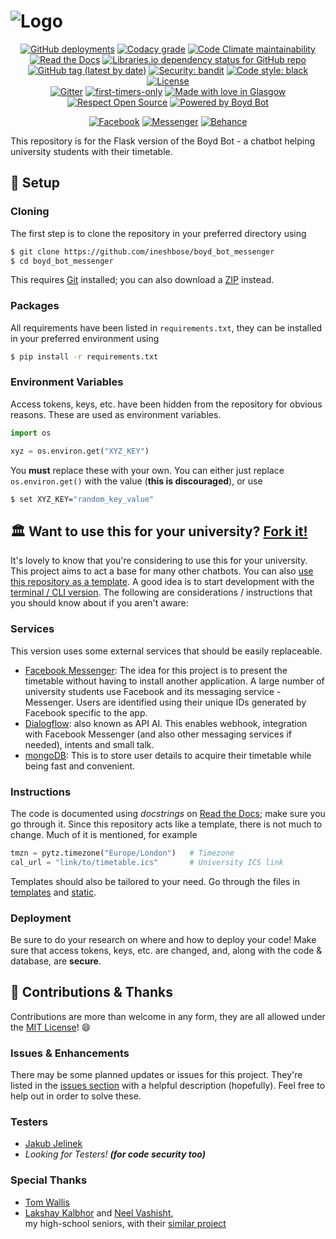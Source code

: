 # ![Logo](https://raw.githubusercontent.com/ineshbose/boyd_bot_messenger/master/docs/images/readme.png)

<p align="center">
<a href="https://github.com/ineshbose/boyd_bot_messenger/deployments" target="_blank"><img alt="GitHub deployments" src="https://img.shields.io/github/deployments/ineshbose/boyd_bot_messenger/boydbot?style=flat-square"></a>
<a href="https://app.codacy.com/manual/ineshbose/boyd_bot_messenger" target="_blank"><img alt="Codacy grade" src="https://img.shields.io/codacy/grade/a0e3d46567f54d5790b43445759eb749?style=flat-square"></a>
<a href="https://codeclimate.com/github/ineshbose/boyd_bot_messenger" target="_blank"><img alt="Code Climate maintainability" src="https://img.shields.io/codeclimate/maintainability/ineshbose/boyd_bot_messenger?style=flat-square"></a>
<a href="https://boyd-bot-messenger.readthedocs.io/en/latest/" target="_blank"><img alt="Read the Docs" src="https://img.shields.io/readthedocs/boyd-bot-messenger?style=flat-square"></a>
<a href="https://libraries.io/github/ineshbose/boyd_bot_messenger" target="_blank"><img alt="Libraries.io dependency status for GitHub repo" src="https://img.shields.io/librariesio/github/ineshbose/boyd_bot_messenger?style=flat-square"></a>
<br>
<a href="https://github.com/ineshbose/boyd_bot_messenger/releases" target="_blank"><img alt="GitHub tag (latest by date)" src="https://img.shields.io/github/v/tag/ineshbose/boyd_bot_messenger?label=version&style=flat-square"></a>
<a href="https://github.com/PyCQA/bandit" target="_blank"><img alt="Security: bandit" src="https://img.shields.io/badge/security-bandit-yellow.svg?style=flat-square"></a>
<a href="https://github.com/psf/black" target="_blank"><img alt="Code style: black" src="https://img.shields.io/badge/code%20style-black-000000.svg?style=flat-square"></a>
<a href="https://github.com/ineshbose/boyd_bot_messenger/blob/master/LICENSE"><img alt="License" src="https://img.shields.io/github/license/ineshbose/boyd_bot_messenger?style=flat-square"></a>
<br>
<a href="https://gitter.im/ineshbose/boyd_bot_messenger" target="_blank"><img alt="Gitter" src="https://img.shields.io/gitter/room/ineshbose/boyd_bot_messenger?color=blueviolet&style=flat-square"></a>
<a href="https://www.firsttimersonly.com/" target="_blank"><img alt="first-timers-only" src="https://img.shields.io/badge/first--timers--only-friendly-blue.svg?style=flat-square"></a>
<a href="https://github.com/ineshbose/boyd_bot_messenger/pulse"><img alt="Made with love in Glasgow" src="https://madewithlove.now.sh/gb?heart=true&template=flat-square&text=Glasgow"></a>
<a href="https://opensource.org/"><img alt="Respect Open Source" src="https://img.shields.io/badge/respect-open%20source-critical?style=flat-square"></a>
<a href="https://github.com/ineshbose/boyd_bot_messenger"><img alt="Powered by Boyd Bot" src="https://img.shields.io/badge/powered%20by-Boyd%20Bot-5c6cff?style=flat-square"></a>
</p>
<p align="center">
<a href="https://www.facebook.com/uofgbot" target="_blank"><img alt="Facebook" src="https://img.shields.io/badge/-Facebook-22488C?style=flat-square&logo=facebook&logoColor=white&labelColor=22488C"></a>
<a href="https://m.me/uofgbot" target="_blank"><img alt="Messenger" src="https://img.shields.io/badge/-Messenger-3CB0FF?style=flat-square&logo=messenger&logoColor=white&labelColor=3CB0FF"></a>
<a href="https://www.behance.net/gallery/93421281/Glasgow-University-Timetable-Bot" target="_blank"><img alt="Behance" src="https://img.shields.io/badge/-Behance-195CFF?style=flat-square&logo=behance&logoColor=white&labelColor=195CFF"></a>
</p>


This repository is for the Flask version of the Boyd Bot - a chatbot helping university students with their timetable. <br />



## 🔧 Setup

### Cloning

The first step is to clone the repository in your preferred directory using

```sh
$ git clone https://github.com/ineshbose/boyd_bot_messenger
$ cd boyd_bot_messenger
```

This requires [Git](https://git-scm.com/) installed; you can also download a [ZIP](https://github.com/ineshbose/boyd_bot_messenger/archive/master.zip) instead.


### Packages

All requirements have been listed in `requirements.txt`, they can be installed in your preferred environment using

```sh
$ pip install -r requirements.txt
```


### Environment Variables

Access tokens, keys, etc. have been hidden from the repository for obvious reasons. These are used as environment variables.

```python
import os

xyz = os.environ.get("XYZ_KEY")
```

You **must** replace these with your own. You can either just replace `os.environ.get()` with the value (**this is discouraged**), or use

```sh
$ set XYZ_KEY="random_key_value"
```



## 🏛️ Want to use this for your university? [Fork it!](https://github.com/ineshbose/boyd_bot_messenger/fork)

It's lovely to know that you're considering to use this for your university. This project aims to act a base for many other chatbots. You can also [use this repository as a template](https://github.com/ineshbose/boyd_bot_messenger/generate). A good idea is to start development with the [terminal / CLI version](https://github.com/ineshbose/boyd_bot_terminal). The following are considerations / instructions that you should know about if you aren't aware:

### Services

This version uses some external services that should be easily replaceable.

* [Facebook Messenger](https://www.facebook.com/messenger): The idea for this project is to present the timetable without having to install another application. A large number of university students use Facebook and its messaging service - Messenger. Users are identified using their unique IDs generated by Facebook specific to the app.
* [Dialogflow](https://dialogflow.com/): also known as API AI. This enables webhook, integration with Facebook Messenger (and also other messaging services if needed), intents and small talk.
* [mongoDB](https://www.mongodb.com/): This is to store user details to acquire their timetable while being fast and convenient.

### Instructions

The code is documented using _docstrings_ on [Read the Docs](https://boyd-bot-messenger.readthedocs.io/en/latest/); make sure you go through it. Since this repository acts like a template, there is not much to change. Much of it is mentioned, for example

```python
tmzn = pytz.timezone("Europe/London")   # Timezone
cal_url = "link/to/timetable.ics"       # University ICS link
```


Templates should also be tailored to your need. Go through the files in [templates](https://github.com/ineshbose/boyd_bot_messenger/blob/master/boyd_bot/templates) and [static](https://github.com/ineshbose/boyd_bot_messenger/blob/master/boyd_bot/static).

### Deployment

Be sure to do your research on where and how to deploy your code! Make sure that access tokens, keys, etc. are changed, and, along with the code & database, are **secure**.


## 🙌 Contributions & Thanks

Contributions are more than welcome in any form, they are all allowed under the [MIT License](https://github.com/ineshbose/boyd_bot_messenger/blob/master/LICENSE)! 😄<br />

### Issues & Enhancements

There may be some planned updates or issues for this project. They're listed in the [issues section](https://github.com/ineshbose/boyd_bot_messenger/issues) with a helpful description (hopefully). Feel free to help out in order to solve these.

### Testers

* [Jakub Jelinek](https://github.com/kubajj)
* _Looking for Testers! **(for code security too)**_

### Special Thanks

* [Tom Wallis](https://github.com/probablytom)
* [Lakshay Kalbhor](https://github.com/kalbhor) and [Neel Vashisht](https://github.com/NeelVashisht),<br /> my high-school seniors, with their [similar project](https://github.com/kalbhor/MIT-Hodor)